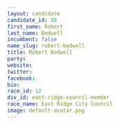 ```yaml
---
layout: candidate
candidate_id: 38
first_name: Robert
last_name: Bedwell
incumbent: false
name_slug: robert-bedwell
title: Robert Bedwell
party: 
website: 
twitter: 
facebook: 
bio: 
race_id: 12
div_id: east-ridge-council-member
race_name: East Ridge City Council
image: default-avatar.png
---
```

